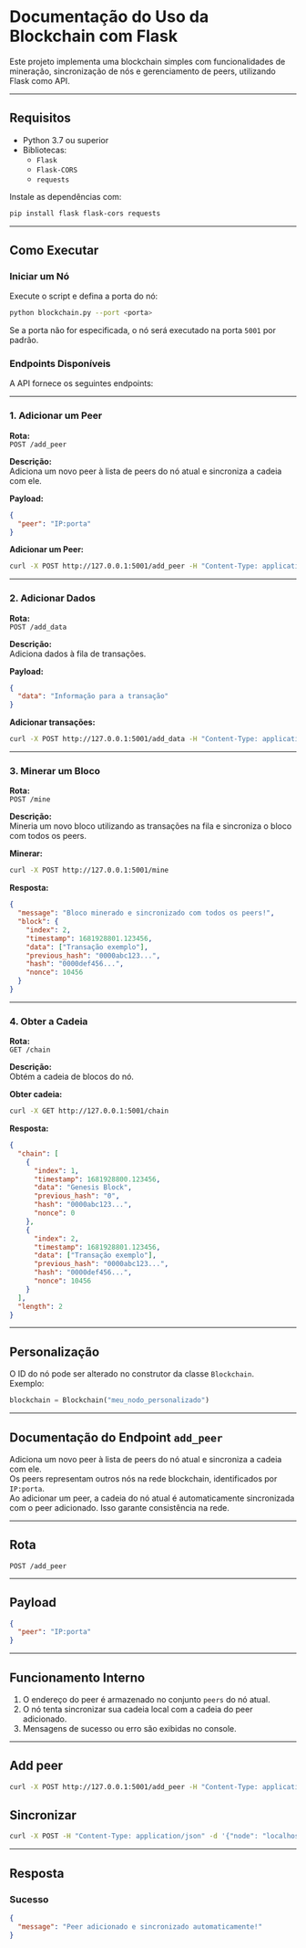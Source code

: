 
# Documentação do Uso da Blockchain com Flask

Este projeto implementa uma blockchain simples com funcionalidades de mineração, sincronização de nós e gerenciamento de peers, utilizando Flask como API.

---

## **Requisitos**
- Python 3.7 ou superior
- Bibliotecas:
  - `Flask`
  - `Flask-CORS`
  - `requests`

Instale as dependências com:
```bash
pip install flask flask-cors requests
```

---

## **Como Executar**
### **Iniciar um Nó**
Execute o script e defina a porta do nó:
```bash
python blockchain.py --port <porta>
```
Se a porta não for especificada, o nó será executado na porta `5001` por padrão.

### **Endpoints Disponíveis**
A API fornece os seguintes endpoints:

---

### **1. Adicionar um Peer**
**Rota:**  
`POST /add_peer`

**Descrição:**  
Adiciona um novo peer à lista de peers do nó atual e sincroniza a cadeia com ele.

**Payload:**
```json
{
  "peer": "IP:porta"
}
```

**Adicionar um Peer:**
```bash
curl -X POST http://127.0.0.1:5001/add_peer -H "Content-Type: application/json" -d '{"peer": "127.0.0.1:5002"}'
```

---

### **2. Adicionar Dados**
**Rota:**  
`POST /add_data`

**Descrição:**  
Adiciona dados à fila de transações.

**Payload:**
```json
{
  "data": "Informação para a transação"
}
```

**Adicionar transações:**
```bash
curl -X POST http://127.0.0.1:5001/add_data -H "Content-Type: application/json" -d '{"data": "Transação exemplo"}'
```

---

### **3. Minerar um Bloco**
**Rota:**  
`POST /mine`

**Descrição:**  
Mineria um novo bloco utilizando as transações na fila e sincroniza o bloco com todos os peers.

**Minerar:**
```bash
curl -X POST http://127.0.0.1:5001/mine
```

**Resposta:**
```json
{
  "message": "Bloco minerado e sincronizado com todos os peers!",
  "block": {
    "index": 2,
    "timestamp": 1681928801.123456,
    "data": ["Transação exemplo"],
    "previous_hash": "0000abc123...",
    "hash": "0000def456...",
    "nonce": 10456
  }
}
```

---

### **4. Obter a Cadeia**
**Rota:**  
`GET /chain`

**Descrição:**  
Obtém a cadeia de blocos do nó.

**Obter cadeia:**
```bash
curl -X GET http://127.0.0.1:5001/chain
```

**Resposta:**
```json
{
  "chain": [
    {
      "index": 1,
      "timestamp": 1681928800.123456,
      "data": "Genesis Block",
      "previous_hash": "0",
      "hash": "0000abc123...",
      "nonce": 0
    },
    {
      "index": 2,
      "timestamp": 1681928801.123456,
      "data": ["Transação exemplo"],
      "previous_hash": "0000abc123...",
      "hash": "0000def456...",
      "nonce": 10456
    }
  ],
  "length": 2
}
```

---



## **Personalização**
O ID do nó pode ser alterado no construtor da classe `Blockchain`.  
Exemplo:
```python
blockchain = Blockchain("meu_nodo_personalizado")
```

---

## **Documentação do Endpoint `add_peer`**
Adiciona um novo peer à lista de peers do nó atual e sincroniza a cadeia com ele.  
Os peers representam outros nós na rede blockchain, identificados por `IP:porta`.  
Ao adicionar um peer, a cadeia do nó atual é automaticamente sincronizada com o peer adicionado. Isso garante consistência na rede.

---

## **Rota**
`POST /add_peer`

---

## **Payload**
```json
{
  "peer": "IP:porta"
}
```

---

## **Funcionamento Interno**
1. O endereço do peer é armazenado no conjunto `peers` do nó atual.
2. O nó tenta sincronizar sua cadeia local com a cadeia do peer adicionado.
3. Mensagens de sucesso ou erro são exibidas no console.

---

## **Add peer**
```bash
curl -X POST http://127.0.0.1:5001/add_peer -H "Content-Type: application/json" -d '{"peer": "127.0.0.1:5002"}'
```
## Sincronizar
```bash
curl -X POST -H "Content-Type: application/json" -d '{"node": "localhost:5001"}' http://localhost:5002/sync_chain_from_peer
```

---

## **Resposta**
### **Sucesso**
```json
{
  "message": "Peer adicionado e sincronizado automaticamente!"
}
```

